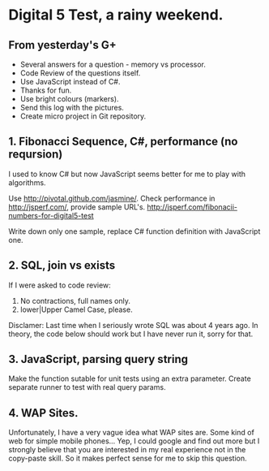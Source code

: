 # Digital 5 Test, a rainy weekend.

## From yesterday's G+

* Several answers for a question - memory vs processor.
* Code Review of the questions itself.
* Use JavaScript instead of C#.
* Thanks for fun.
* Use bright colours (markers).
* Send this log with the pictures.
* Create micro project in Git repository.

## 1. Fibonacci Sequence, C#, performance (no reqursion)

I used to know C# but now JavaScript seems better for me to play with algorithms.

Use http://pivotal.github.com/jasmine/.
Check performance in http://jsperf.com/, provide sample URL's.
http://jsperf.com/fibonacii-numbers-for-digital5-test

Write down only one sample, replace C# function definition with JavaScript one.

## 2. SQL, join vs exists

If I were asked to code review: 
1. No contractions, full names only.
2. lower|Upper Camel Case, please.

Disclamer:
Last time when I seriously wrote SQL was about 4 years ago.
In theory, the code below should work but I have never run it, sorry for that.

## 3. JavaScript, parsing query string

Make the function sutable for unit tests using an extra parameter.
Create separate runner to test with real query params.

## 4. WAP Sites.

Unfortunately, I have a very vague idea what WAP sites are.
Some kind of web for simple mobile phones...
Yep, I could google and find out more
but I strongly believe that you are interested in my real experience not in the copy-paste skill.
So it makes perfect sense for me to skip this question.
